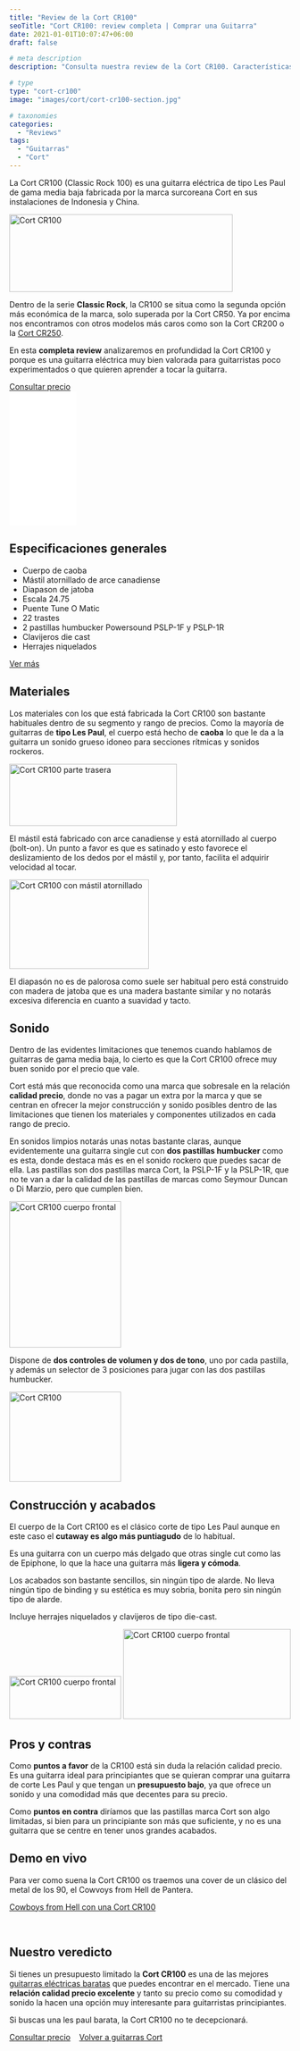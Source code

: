 ```yaml
---
title: "Review de la Cort CR100"
seoTitle: "Cort CR100: review completa | Comprar una Guitarra"
date: 2021-01-01T10:07:47+06:00
draft: false

# meta description
description: "Consulta nuestra review de la Cort CR100. Características, especificaciones y precio de una de las guitarras baratas más exitosas de Cort."

# type
type: "cort-cr100"
image: "images/cort/cort-cr100-section.jpg"

# taxonomies
categories: 
  - "Reviews"
tags:
  - "Guitarras"
  - "Cort"
---
```


La Cort CR100 (Classic Rock 100) es una guitarra eléctrica de tipo Les Paul de gama media baja fabricada por la marca surcoreana Cort en sus instalaciones de Indonesia y China.

<div>
  <a href="https://amzn.to/2yjOWcd" rel="nofollow noopener noreferrer" target="_blank">
    <img src="../../images/cort/cr100/cort-cr100.jpg" alt="Cort CR100" width="400" height="139"/>
  </a>
</div>

Dentro de la serie **Classic Rock**, la CR100 se situa como la segunda opción más económica de la marca, solo superada por la Cort CR50. Ya por encima nos encontramos con otros modelos más caros como son la Cort CR200 o la [Cort CR250](/guitarras-cort/cr250).

En esta **completa review** analizaremos en profundidad la Cort CR100 y porque es una guitarra eléctrica muy bien valorada para guitarristas poco experimentados o que quieren aprender a tocar la guitarra.

<div>
	<a href="https://amzn.to/2yjOWcd" class="btn btn-outline-primary" rel="nofollow noopener noreferrer" target="_blank">Consultar precio</a>
</div>

<iframe style="width:120px;height:240px;" marginwidth="0" marginheight="0" scrolling="no" frameborder="0" src="//rcm-eu.amazon-adsystem.com/e/cm?lt1=_blank&bc1=000000&IS2=1&bg1=FFFFFF&fc1=000000&lc1=0000FF&t=cortcr250-21&language=es_ES&o=30&p=8&l=as4&m=amazon&f=ifr&ref=as_ss_li_til&asins=B00838GSUC&linkId=089d9eaf3d347ce10cb3503bcbb31ee4"></iframe>

## Especificaciones generales

* Cuerpo de caoba
* Mástil atornillado de arce canadiense
* Diapason de jatoba
* Escala 24.75
* Puente Tune O Matic
* 22 trastes
* 2 pastillas humbucker Powersound PSLP-1F y PSLP-1R
* Clavijeros die cast
* Herrajes niquelados

<div>
	<a href="https://amzn.to/2yjOWcd" class="btn btn-outline-primary" rel="nofollow noopener noreferrer" target="_blank">Ver más</a>
</div>


## Materiales

Los materiales con los que está fabricada la Cort CR100 son bastante habituales dentro de su segmento y rango de precios. Como la mayoría de guitarras de **tipo Les Paul**, el cuerpo está hecho de **caoba** lo que le da a la guitarra un sonido grueso idoneo para secciones rítmicas y sonidos rockeros.

<img src="../../images/cort/cr100/cort-cr100-trasero.png" alt="Cort CR100 parte trasera" width="300" height="111"/>

El mástil está fabricado con arce canadiense y está atornillado al cuerpo (bolt-on). Un punto a favor es que es satinado y esto favorece el deslizamiento de los dedos por el mástil y, por tanto, facilita el adquirir velocidad al tocar.

<img src="../../images/cort/cr100/cort-cr100-mastil-atornillado.png" alt="Cort CR100 con mástil atornillado" width="250" height="160"/>

El diapasón no es de palorosa como suele ser habitual pero está construido con madera de jatoba que es una madera bastante similar y no notarás excesiva diferencia en cuanto a suavidad y tacto.

## Sonido

Dentro de las evidentes limitaciones que tenemos cuando hablamos de guitarras de gama media baja, lo cierto es que la Cort CR100 ofrece muy buen sonido por el precio que vale. 

Cort está más que reconocida como una marca que sobresale en la relación **calidad precio**, donde no vas a pagar un extra por la marca y que se centran en ofrecer la mejor construcción y sonido posibles dentro de las limitaciones que tienen los materiales y componentes utilizados en cada rango de precio.

En sonidos limpios notarás unas notas bastante claras, aunque evidentemente una guitarra single cut con **dos pastillas humbucker** como es esta, donde destaca más es en el sonido rockero que puedes sacar de ella. Las pastillas son dos pastillas marca Cort, la PSLP-1F y la PSLP-1R, que no te van a dar la calidad de las pastillas de marcas como Seymour Duncan o Di Marzio, pero que cumplen bien.

<img src="../../images/cort/cr100/cort-cr100-cuerpo-frontal.png" alt="Cort CR100 cuerpo frontal" width="200" height="262"/>

Dispone de **dos controles de volumen y dos de tono**, uno por cada pastilla, y además un selector de 3 posiciones para jugar con las dos pastillas humbucker.

<img src="../../images/cort/cr100/cort-cr100-controles.png" alt="Cort CR100" width="200" height="161"/>

## Construcción y acabados

El cuerpo de la Cort CR100 es el clásico corte de tipo Les Paul aunque en este caso el **cutaway es algo más puntiagudo** de lo habitual.

Es una guitarra con un cuerpo más delgado que otras single cut como las de Epiphone, lo que la hace una guitarra más **ligera y cómoda**.

Los acabados son bastante sencillos, sin ningún tipo de alarde. No lleva ningún tipo de binding y su estética es muy sobria, bonita pero sin ningún tipo de alarde. 

Incluye herrajes niquelados y clavijeros de tipo die-cast.

<img src="../../images/cort/cr100/cort-cr100-clavijeros-frontal.png" alt="Cort CR100 cuerpo frontal" width="200" height="77"/>
<img src="../../images/cort/cr100/cort-cr100-clavijeros-trasero.png" alt="Cort CR100 cuerpo frontal" width="300" height="161"/>

## Pros y contras

Como **puntos a favor** de la CR100 está sin duda la relación calidad precio. Es una guitarra ideal para principiantes que se quieran comprar una guitarra de corte Les Paul y que tengan un **presupuesto bajo**, ya que ofrece un sonido y una comodidad más que decentes para su precio.

Como **puntos en contra** diríamos que las pastillas marca Cort son algo limitadas, si bien para un principiante son más que suficiente, y no es una guitarra que se centre en tener unos grandes acabados.

## Demo en vivo

Para ver como suena la Cort CR100 os traemos una cover de un clásico del metal de los 90, el Cowvoys from Hell de Pantera.

<a href="https://www.youtu.be/Q3IAV_HuzGM" class="lazy-youtube-embed">Cowboys from Hell con una Cort CR100</a>

&nbsp;

## Nuestro veredicto

Si tienes un presupuesto limitado la **Cort CR100** es una de las mejores [guitarras eléctricas baratas](/guitarras-electricas-baratas) que puedes encontrar en el mercado. Tiene una **relación calidad precio excelente** y tanto su precio como su comodidad y sonido la hacen una opción muy interesante para guitarristas principiantes. 

Si buscas una les paul barata, la Cort CR100 no te decepcionará.

<div>
	<a href="https://amzn.to/2yjOWcd" class="btn btn-outline-primary" rel="nofollow noopener noreferrer" target="_blank">Consultar precio</a> &nbsp;&nbsp;
	<a href="/guitarras-cort/" class="btn btn-outline-primary">Volver a guitarras Cort</a>
</div>

&nbsp;